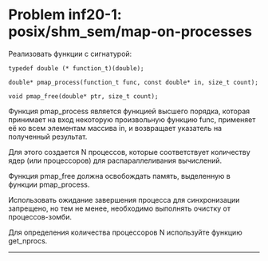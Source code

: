 **Problem inf20-1: posix/shm_sem/map-on-processes**
=====================================================

Реализовать функции с сигнатурой:

	typedef double (* function_t)(double);

	double* pmap_process(function_t func, const double* in, size_t count);

	void pmap_free(double* ptr, size_t count);

Функция pmap_process является функцией высшего порядка, которая принимает на вход некоторую произвольную функцию func, применяет её ко всем элементам массива in, и возвращает указатель на полученный результат.

Для этого создается N процессов, которые соответствует количеству ядер (или процессоров) для распараллеливания вычислений.

Функция pmap_free должна освобождать память, выделенную в функции pmap_process.

Использовать ожидание завершения процесса для синхронизации запрещено, но тем не менее, необходимо выполнять очистку от процессов-зомби.

Для определения количества процессоров N используйте функцию get_nprocs.

***
